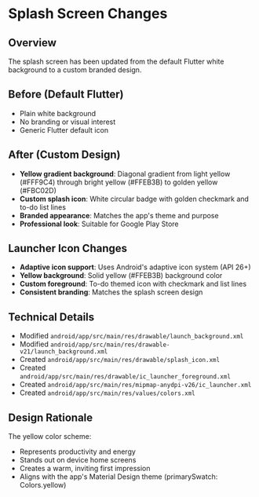 # Splash Screen Changes

## Overview
The splash screen has been updated from the default Flutter white background to a custom branded design.

## Before (Default Flutter)
- Plain white background
- No branding or visual interest
- Generic Flutter default icon

## After (Custom Design)
- **Yellow gradient background**: Diagonal gradient from light yellow (#FFF9C4) through bright yellow (#FFEB3B) to golden yellow (#FBC02D)
- **Custom splash icon**: White circular badge with golden checkmark and to-do list lines
- **Branded appearance**: Matches the app's theme and purpose
- **Professional look**: Suitable for Google Play Store

## Launcher Icon Changes
- **Adaptive icon support**: Uses Android's adaptive icon system (API 26+)
- **Yellow background**: Solid yellow (#FFEB3B) background color
- **Custom foreground**: To-do themed icon with checkmark and list lines
- **Consistent branding**: Matches the splash screen design

## Technical Details
- Modified `android/app/src/main/res/drawable/launch_background.xml`
- Modified `android/app/src/main/res/drawable-v21/launch_background.xml`
- Created `android/app/src/main/res/drawable/splash_icon.xml`
- Created `android/app/src/main/res/drawable/ic_launcher_foreground.xml`
- Created `android/app/src/main/res/mipmap-anydpi-v26/ic_launcher.xml`
- Created `android/app/src/main/res/values/colors.xml`

## Design Rationale
The yellow color scheme:
- Represents productivity and energy
- Stands out on device home screens
- Creates a warm, inviting first impression
- Aligns with the app's Material Design theme (primarySwatch: Colors.yellow)
